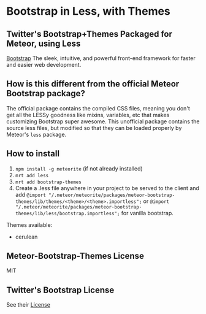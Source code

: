 # Bootstrap in Less, with Themes
## Twitter's Bootstrap+Themes Packaged for Meteor, using Less

[Bootstrap](http://twitter.github.com/bootstrap) The sleek, intuitive, and powerful front-end framework for faster and easier web development.

## How is this different from the official Meteor Bootstrap package?

The official package contains the compiled CSS files, meaning you don't get all the LESSy goodness like mixins, variables, etc that makes customizing Bootstrap super awesome. This unofficial package contains the source less files, but modified so that they can be loaded properly by Meteor's `less` package.

## How to install 

1. `npm install -g meteorite` (if not already installed)
2. `mrt add less`
3. `mrt add bootstrap-themes`
4. Create a .less file anywhere in your project to be served to the client and add `@import "/.meteor/meteorite/packages/meteor-bootstrap-themes/lib/themes/<theme>/<theme>.importless";` or `@import "/.meteor/meteorite/packages/meteor-bootstrap-themes/lib/less/bootstrap.importless";` for vanilla bootstrap.

Themes available:
- cerulean

## Meteor-Bootstrap-Themes License

MIT

## Twitter's Bootstrap License

See their [License](https://github.com/twitter/bootstrap)
